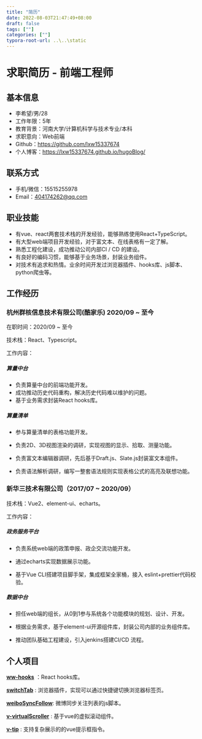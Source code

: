 ```yaml
---
title: "简历"
date: 2022-08-03T21:47:49+08:00
draft: false
tags: [""]
categories: [""]
typora-root-url: ..\..\static
---
```


# 求职简历 - 前端工程师

## 基本信息

 - 李希望/男/28
 - 工作年限：5年
 - 教育背景：河南大学/计算机科学与技术专业/本科
 - 求职意向：Web前端
 - Github：https://github.com/lxw15337674
 - 个人博客：https://lxw15337674.github.io/hugoBlog/

## 联系方式

- 手机/微信：15515255978
- Email：404174262@qq.com

## 职业技能

- 有vue、react两套技术栈的开发经验，能够熟练使用React+TypeScript。
- 有大型web端项目开发经验，对于富文本、在线表格有一定了解。
- 熟悉工程化建设，成功推动公司内部CI / CD 的建设。
- 有良好的编码习惯，能够基于业务场景，封装业务组件。
- 对技术有追求和热情。业余时间开发过浏览器插件、hooks库、js脚本、python爬虫等。

## 工作经历

### 杭州群核信息技术有限公司(酷家乐) 2020/09 ~ 至今

在职时间：2020/09 ~ 至今

技术栈：React、Typescript。

工作内容：

##### 算量中台

- 负责算量中台的前端功能开发。
- 成功推动历史代码重构，解决历史代码难以维护的问题。
- 基于业务需求封装React hooks库。

##### 算量清单

- 参与算量清单的表格功能开发。

- 负责2D、3D视图渲染的调研，实现视图的显示、拾取、测量功能。

- 负责富文本编辑器调研，先后基于Draft.js、Slate.js封装富文本组件。

- 负责语法解析调研，编写一整套语法规则实现表格公式的高亮及联想功能。

  

### 新华三技术有限公司（2017/07 ~ 2020/09）

技术栈：Vue2、element-ui、echarts。

工作内容：

##### 政务服务平台

- 负责系统web端的政策申报、政企交流功能开发。

- 通过echarts实现数据展示功能。

- 基于Vue CLI搭建项目脚手架，集成框架全家桶，接入 eslint+prettier代码校验。

  

##### 数据中台

- 担任web端的组长，从0到1参与系统各个功能模块的规划、设计、开发。

- 根据业务需求，基于element-ui开源组件库，封装公司内部的业务组件库。
- 推动团队基础工程建设，引入jenkins搭建CI/CD 流程。

  

## 个人项目

**[ww-hooks](https://github.com/lxw15337674/ww-hooks)** ：React hooks库。

**[switchTab](https://github.com/lxw15337674/chrome-extension-switch-tab)** :  浏览器插件，实现可以通过快捷键切换浏览器标签页。

**[weiboSyncFollow](https://github.com/lxw15337674/weiboSyncFollow)**: 微博同步关注列表的js脚本。

**[v-virtualScroller](https://github.com/lxw15337674/v-virtualScroller)**  : 基于vue的虚拟滚动组件。

**[v-tip](https://github.com/lxw15337674/v-tip)** : 支持复杂展示的的vue提示框指令。

